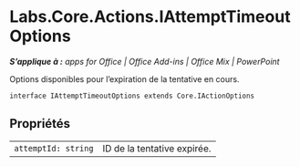 
# Labs.Core.Actions.IAttemptTimeoutOptions

 _**S’applique à :** apps for Office | Office Add-ins | Office Mix | PowerPoint_

Options disponibles pour l’expiration de la tentative en cours.

```
interface IAttemptTimeoutOptions extends Core.IActionOptions
```


## Propriétés


|||
|:-----|:-----|
| `attemptId: string`|ID de la tentative expirée.|
